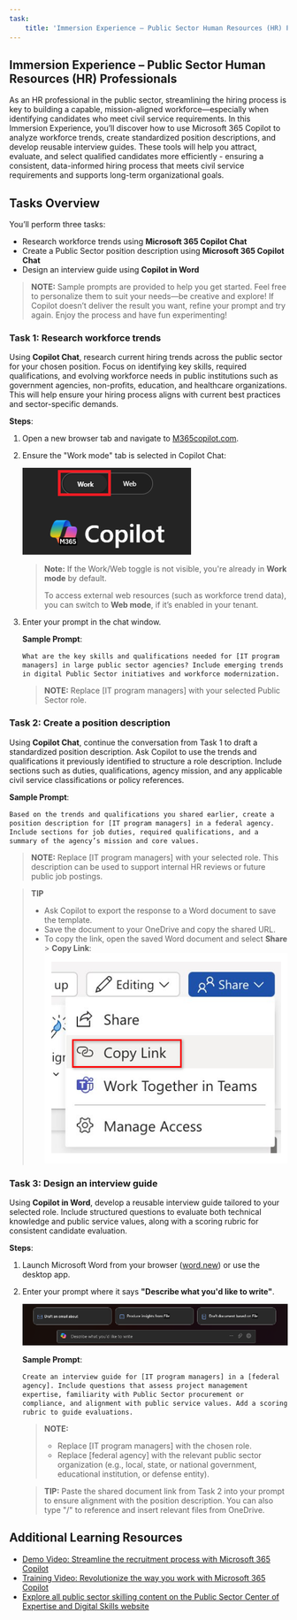 ```yaml
---
task:
    title: 'Immersion Experience – Public Sector Human Resources (HR) Professionals'
---
```


## Immersion Experience – Public Sector Human Resources (HR) Professionals

As an HR professional in the public sector, streamlining the hiring process is key to building a capable, mission-aligned workforce—especially when identifying candidates who meet civil service requirements. In this Immersion Experience, you’ll discover how to use Microsoft 365 Copilot to analyze workforce trends, create standardized position descriptions, and develop reusable interview guides. These tools will help you attract, evaluate, and select qualified candidates more efficiently - ensuring a consistent, data-informed hiring process that meets civil service requirements and supports long-term organizational goals.

## Tasks Overview

You’ll perform three tasks:

- Research workforce trends using **Microsoft 365 Copilot Chat**  
- Create a Public Sector position description using **Microsoft 365 Copilot Chat**  
- Design an interview guide using **Copilot in Word**

> **NOTE:** Sample prompts are provided to help you get started. Feel free to personalize them to suit your needs—be creative and explore! If Copilot doesn’t deliver the result you want, refine your prompt and try again. Enjoy the process and have fun experimenting!

### Task 1: Research workforce trends

Using **Copilot Chat**, research current hiring trends across the public sector for your chosen position. Focus on identifying key skills, required qualifications, and evolving workforce needs in public institutions such as government agencies, non-profits, education, and healthcare organizations. This will help ensure your hiring process aligns with current best practices and sector-specific demands.

**Steps**:

1. Open a new browser tab and navigate to [M365copilot.com](https://m365copilot.com/).
2. Ensure the "Work mode" tab is selected in Copilot Chat:

    ![screenshot showing Work mode tab.](../Prompts/Media/work-mode.png)

    > **Note:** If the Work/Web toggle is not visible, you're already in **Work mode** by default.
    >
    > To access external web resources (such as workforce trend data), you can switch to **Web mode**, if it’s enabled in your tenant.

3. Enter your prompt in the chat window.

    **Sample Prompt**:

    ```text
    What are the key skills and qualifications needed for [IT program managers] in large public sector agencies? Include emerging trends in digital Public Sector initiatives and workforce modernization.
    ```

    > **NOTE:** Replace [IT program managers] with your selected Public Sector role.

### Task 2: Create a position description

Using **Copilot Chat**, continue the conversation from Task 1 to draft a standardized position description. Ask Copilot to use the trends and qualifications it previously identified to structure a role description. Include sections such as duties, qualifications, agency mission, and any applicable civil service classifications or policy references.

**Sample Prompt**:

```text
Based on the trends and qualifications you shared earlier, create a position description for [IT program managers] in a federal agency. Include sections for job duties, required qualifications, and a summary of the agency’s mission and core values.
```

> **NOTE:** Replace [IT program managers] with your selected role. This description can be used to support internal HR reviews or future public job postings.

> **TIP**  
>
> - Ask Copilot to export the response to a Word document to save the template.  
> - Save the document to your OneDrive and copy the shared URL.  
> - To copy the link, open the saved Word document and select **Share** > **Copy Link**:  
> ![Share link.](../Prompts/Media/share-menu-with-copy-link.png)

### Task 3: Design an interview guide

Using **Copilot in Word**, develop a reusable interview guide tailored to your selected role. Include structured questions to evaluate both technical knowledge and public service values, along with a scoring rubric for consistent candidate evaluation.

**Steps**:

1. Launch Microsoft Word from your browser ([word.new](https://word.new)) or use the desktop app.
2. Enter your prompt where it says **"Describe what you'd like to write"**.

    ![screenshot showing Copilot in Word.](../Prompts/Media/draft-with-copilot.png)

    **Sample Prompt**:

    ```text
    Create an interview guide for [IT program managers] in a [federal agency]. Include questions that assess project management expertise, familiarity with Public Sector procurement or compliance, and alignment with public service values. Add a scoring rubric to guide evaluations.
    ```

    > **NOTE:**
    > - Replace [IT program managers] with the chosen role.
    > - Replace [federal agency] with the relevant public sector organization (e.g., local, state, or national government, educational institution, or defense entity).

    > **TIP:** Paste the shared document link from Task 2 into your prompt to ensure alignment with the position description. You can also type "/" to reference and insert relevant files from OneDrive.

## Additional Learning Resources

- [Demo Video: Streamline the recruitment process with Microsoft 365 Copilot](https://content.cloudguides.com/guides/Streamline%20the%20recruitment%20process%20with%20Microsoft%20365%20Copilot)
- [Training Video: Revolutionize the way you work with Microsoft 365 Copilot](https://wwps.microsoft.com/innovate-blog/revolutionize-work-microsoft365)
- [Explore all public sector skilling content on the Public Sector Center of Expertise and Digital Skills website](https://wwps.microsoft.com/)
